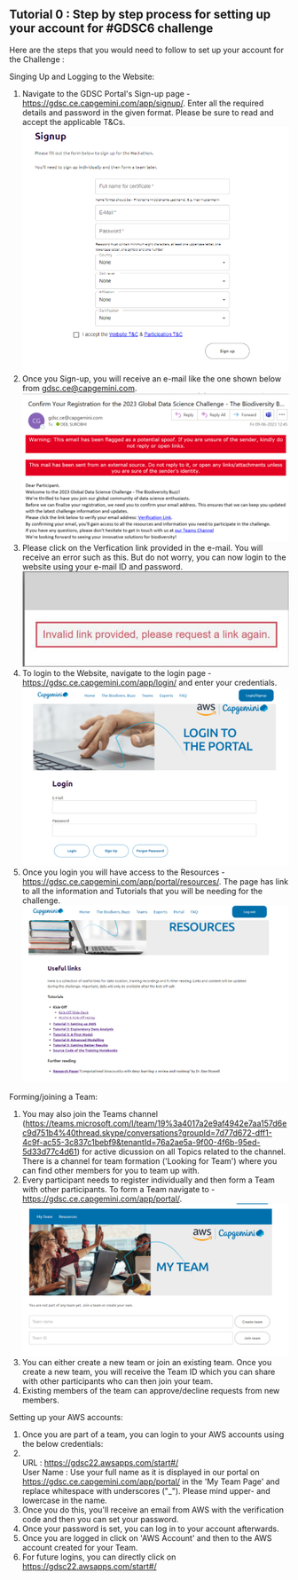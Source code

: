 ## Tutorial 0 : Step by step process for setting up your account for #GDSC6 challenge

Here are the steps that you would need to follow to set up your account for the Challenge :

Singing Up and Logging to the Website:
<br>
1. Navigate to the GDSC Portal's Sign-up page - https://gdsc.ce.capgemini.com/app/signup/. Enter all the required details and password in the given format. Please be sure to read and accept the applicable T&Cs. ![](./screenshots/Sign-up_2023.png)
2. Once you Sign-up, you will receive an e-mail like the one shown below from gdsc.ce@capgemini.com.<br> ![](./screenshots/Sign-up_validation_2023.png)
3. Please click on the Verfication link provided in the e-mail. You will receive an error such as this. But do not worry, you can now login to the website using your e-mail ID and password. ![](./screenshots/Sign-up_invalid_link_2023.png)
4. To login to the Website, navigate to the login page - https://gdsc.ce.capgemini.com/app/login/ and enter your credentials. ![](./screenshots/Login_2023.png)
5. Once you login you will have access to the Resources - https://gdsc.ce.capgemini.com/app/portal/resources/. The page has link to all the information and Tutorials that you will be needing for the challenge. ![](./screenshots/Resources-2023.png)

Forming/joining a Team: 
<br>
1. You may also join the Teams channel (https://teams.microsoft.com/l/team/19%3a4017a2e9af4942e7aa157d6ec9d751b4%40thread.skype/conversations?groupId=7d77d672-dff1-4c9f-ac55-3c837c1bebf9&tenantId=76a2ae5a-9f00-4f6b-95ed-5d33d77c4d61) for active dicussion on all Topics related to the channel. There is a channel for team formation ('Looking for Team') where you can find other members for you to team up with.
2. Every participant needs to register individually and then form a Team with other participants. To form a Team navigate to - https://gdsc.ce.capgemini.com/app/portal/.    ![](./screenshots/Team-2023-1.png)
3. You can either create a new team or join an existing team. Once you create a new team, you  will receive the Team ID which you can share with other participants who can then join your team.
4. Existing members of the team can approve/decline requests from new members.

Setting up your AWS accounts: 
<br>
1. Once you are part of a team, you can login to your AWS accounts using the below credentials:
2.  <br> URL       : https://gdsc22.awsapps.com/start#/
    <br> User Name : Use your full name as it is displayed in our portal on https://gdsc.ce.capgemini.com/app/portal/ in the 'My Team Page' and replace whitespace with underscores ("_"). Please mind upper- and lowercase in the name.
3. Once you do this, you'll receive an email from AWS with the verification code and then you can set your password.
4. Once your password is set, you can log in to your account afterwards. 
5. Once you are logged in click on 'AWS Account' and then to the AWS account created for your Team.
6. For future logins, you can directly click on  https://gdsc22.awsapps.com/start#/ 
